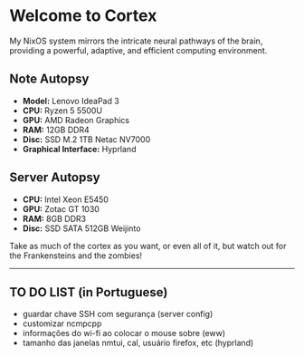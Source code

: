 # Welcome to Cortex

My NixOS system mirrors the intricate neural pathways of the brain, providing a powerful, adaptive, and efficient computing environment.

## Note Autopsy

- **Model:** Lenovo IdeaPad 3
- **CPU:** Ryzen 5 5500U
- **GPU:** AMD Radeon Graphics
- **RAM:** 12GB DDR4
- **Disc:** SSD M.2 1TB Netac NV7000
- **Graphical Interface:** Hyprland

## Server Autopsy

- **CPU:** Intel Xeon E5450
- **GPU:** Zotac GT 1030
- **RAM:** 8GB DDR3
- **Disc:** SSD SATA 512GB Weijinto

Take as much of the cortex as you want, or even all of it, but watch out for the Frankensteins and the zombies!

---

## TO DO LIST (in Portuguese)

- guardar chave SSH com segurança (server config)
- customizar ncmpcpp
- informações do wi-fi ao colocar o mouse sobre (eww)
- tamanho das janelas nmtui, cal, usuário firefox, etc (hyprland)
